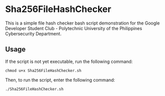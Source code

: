 # Sha256FileHashChecker

This is a simple file hash checker bash script demonstration for the Google Developer Student Club - Polytechnic University of the Philippines Cybersecurity Department.

## Usage
If the script is not yet executable, run the following command:

```
chmod u+x Sha256FileHashChecker.sh
```

Then, to run the script, enter the following command:

```
./Sha256FileHashChecker.sh
```
